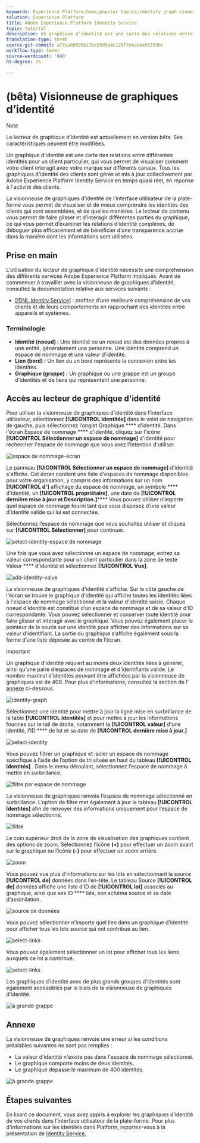 ```yaml
---
keywords: Experience Platform;home;popular topics;identity graph viewer;Identity graph viewer;graph viewer;Graph viewer;identity namespace;Identity namespace;identity;Identity;Identity service;identity service
solution: Experience Platform
title: Adobe Experience Platform Identity Service
topic: tutorial
description: Un graphique d'identité est une carte des relations entre différentes identités pour un client particulier, qui vous permet de visualiser comment votre client interagit avec votre marque sur différents canaux.
translation-type: tm+mt
source-git-commit: af7eab0599b17be55d5a4c129f7ebaeba91333bc
workflow-type: tm+mt
source-wordcount: '840'
ht-degree: 3%

---
```



# (bêta) Visionneuse de graphiques d’identité

>[!NOTE]
>
>Le lecteur de graphique d’identité est actuellement en version bêta. Ses caractéristiques peuvent être modifiées.

Un graphique d&#39;identité est une carte des relations entre différentes identités pour un client particulier, qui vous permet de visualiser comment votre client interagit avec votre marque sur différents canaux. Tous les graphiques d&#39;identité des clients sont gérés et mis à jour collectivement par Adobe Experience Platform Identity Service en temps quasi réel, en réponse à l&#39;activité des clients.

La visionneuse de graphiques d’identité de l’interface utilisateur de la plate-forme vous permet de visualiser et de mieux comprendre les identités des clients qui sont assemblées, et de quelles manières. Le lecteur de contenu vous permet de faire glisser et d’interagir différentes parties du graphique, ce qui vous permet d’examiner les relations d’identité complexes, de déboguer plus efficacement et de bénéficier d’une transparence accrue dans la manière dont les informations sont utilisées.

## Prise en main

L’utilisation du lecteur de graphique d’identité nécessite une compréhension des différents services Adobe Experience Platform impliqués. Avant de commencer à travailler avec la visionneuse de graphiques d&#39;identité, consultez la documentation relative aux services suivants :

- [[!DNL Identity Service]](../home.md) : profitez d’une meilleure compréhension de vos clients et de leurs comportements en rapprochant des identités entre appareils et systèmes.

### Terminologie

- **Identité (noeud) :** Une identité ou un noeud est des données propres à une entité, généralement une personne. Une identité comprend un espace de nommage et une valeur d&#39;identité.
- **Lien (bord) :** Un lien ou un bord représente la connexion entre les identités.
- **Graphique (grappe) :** Un graphique ou une grappe est un groupe d’identités et de liens qui représentent une personne.

## Accès au lecteur de graphique d&#39;identité

Pour utiliser la visionneuse de graphiques d’identité dans l’interface utilisateur, sélectionnez **[!UICONTROL Identités]** dans le volet de navigation de gauche, puis sélectionnez l’onglet Graphique **** d’identité. Dans l&#39;écran Espace de nommage **** d&#39;identité, cliquez sur l&#39;icône **[!UICONTROL Sélectionner un espace de nommage]** d&#39;identité pour rechercher l&#39;espace de nommage que vous avez l&#39;intention d&#39;utiliser.

![espace de nommage-écran](../images/identity-graph-viewer/identity-namespace.png)

Le panneau **[!UICONTROL Sélectionner un espace de nommage]** d&#39;identité s&#39;affiche. Cet écran contient une liste d&#39;espaces de nommage disponibles pour votre organisation, y compris des informations sur un nom **[!UICONTROL d&#39;]** affichage du espace de nommage, un symbole **** d&#39;identité, un **[!UICONTROL propriétaire]**, une date de **[!UICONTROL dernière mise à jour et Description.]****** Vous pouvez utiliser n’importe quel espace de nommage fourni tant que vous disposez d’une valeur d’identité valide qui lui est connectée.

Sélectionnez l’espace de nommage que vous souhaitez utiliser et cliquez sur **[!UICONTROL Sélectionner]** pour continuer.

![select-identity-espace de nommage](../images/identity-graph-viewer/select-identity-namespace.png)

Une fois que vous avez sélectionné un espace de nommage, entrez sa valeur correspondante pour un client particulier dans la zone de texte Valeur **** d’identité et sélectionnez **[!UICONTROL Vue]**.

![add-identity-value](../images/identity-graph-viewer/identity-value-filled.png)

La visionneuse de graphiques d&#39;identité s&#39;affiche. Sur le côté gauche de l&#39;écran se trouve le graphique d&#39;identité qui affiche toutes les identités liées à l&#39;espace de nommage sélectionné et la valeur d&#39;identité saisie. Chaque noeud d’identité est constitué d’un espace de nommage et de sa valeur d’ID correspondante. Vous pouvez sélectionner et conserver toute identité pour faire glisser et interagir avec le graphique. Vous pouvez également placer le pointeur de la souris sur une identité pour afficher des informations sur sa valeur d’identifiant. La sortie du graphique s’affiche également sous la forme d’une liste déposée au centre de l’écran.

>[!IMPORTANT]
>
>Un graphique d’identité requiert au moins deux identités liées à générer, ainsi qu’une paire d’espaces de nommage et d’identifiants valide. Le nombre maximal d’identités pouvant être affichées par la visionneuse de graphiques est de 400. Pour plus d&#39;informations, consultez la section de l&#39; [annexe](#appendix) ci-dessous.

![identity-graph](../images/identity-graph-viewer/graph-viewer.png)

Sélectionnez une identité pour mettre à jour la ligne mise en surbrillance de la table **[!UICONTROL Identités]** et pour mettre à jour les informations fournies sur le rail de droite, notamment la **[!UICONTROL valeur]** d&#39;une identité, l&#39;ID **** de lot et sa date de **[!UICONTROL dernière mise à jour.]**

![select-identity](../images/identity-graph-viewer/select-identity.png)

Vous pouvez filtrer un graphique et isoler un espace de nommage spécifique à l’aide de l’option de tri située en haut du tableau **[!UICONTROL Identités]** . Dans le menu déroulant, sélectionnez l’espace de nommage à mettre en surbrillance.

![filtre par espace de nommage](../images/identity-graph-viewer/filter-namespace.png)

La visionneuse de graphiques renvoie l’espace de nommage sélectionné en surbrillance. L’option de filtre met également à jour le tableau **[!UICONTROL Identités]** afin de renvoyer des informations uniquement pour l’espace de nommage sélectionné.

![filtré](../images/identity-graph-viewer/filtered.png)

Le coin supérieur droit de la zone de visualisation des graphiques contient des options de zoom. Sélectionnez l’icône **(+)** pour effectuer un zoom avant sur le graphique ou l’icône **(-)** pour effectuer un zoom arrière.

![zoom](../images/identity-graph-viewer/zoom.png)

Vous pouvez vue plus d’informations sur les lots en sélectionnant la source **[!UICONTROL de]** données dans l’en-tête. Le tableau Source **[!UICONTROL de]** données affiche une liste d’ID de **[!UICONTROL lot]** associés au graphique, ainsi que ses ID **** liés, son schéma source et sa date d’assimilation.

![source de données](../images/identity-graph-viewer/data-source-table.png)

Vous pouvez sélectionner n’importe quel lien dans un graphique d’identité pour afficher tous les lots source qui ont contribué au lien.

![select-links](../images/identity-graph-viewer/select-edge.png)

Vous pouvez également sélectionner un lot pour afficher tous les liens auxquels ce lot a contribué.

![select-links](../images/identity-graph-viewer/select-batch.png)

Les graphiques d’identité avec de plus grands groupes d’identités sont également accessibles par le biais de la visionneuse de graphiques d’identité.

![à grande grappe](../images/identity-graph-viewer/large-cluster.png)

## Annexe

La visionneuse de graphiques renvoie une erreur si les conditions préalables suivantes ne sont pas remplies :

- La valeur d&#39;identité n&#39;existe pas dans l&#39;espace de nommage sélectionné.
- Le graphique comporte moins de deux identités.
- Le graphique dépasse le maximum de 400 identités.

![à grande grappe](../images/identity-graph-viewer/error-screen.png)

## Étapes suivantes

En lisant ce document, vous avez appris à explorer les graphiques d’identité de vos clients dans l’interface utilisateur de la plate-forme. Pour plus d&#39;informations sur les identités dans Platform, reportez-vous à la présentation de [Identity Service.](../home.md)